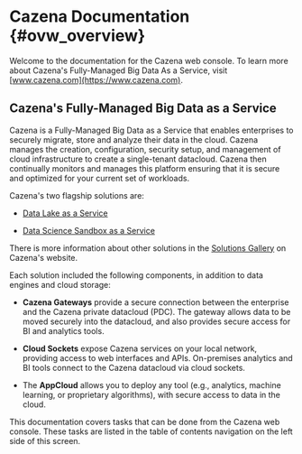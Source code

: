 
# Cazena Documentation {#ovw_overview}

Welcome to the documentation for the Cazena web console. To learn more about Cazena's Fully-Managed Big Data As a Service, visit [www.cazena.com](https://www.cazena.com).

## Cazena's Fully-Managed Big Data as a Service 

Cazena is a Fully-Managed Big Data as a Service that enables enterprises to securely migrate, store and analyze their data in the cloud. Cazena manages the creation, configuration, security setup, and management of cloud infrastructure to create a single-tenant datacloud. Cazena then continually monitors and manages this platform ensuring that it is secure and optimized for your current set of workloads.

Cazena's two flagship solutions are:

* [Data Lake as a Service](https://www.cazena.com/solutions/data-lake)


* [Data Science Sandbox as a Service](https://www.cazena.com/solutions/data-science)

There is more information about other solutions in the [Solutions Gallery](https://www.cazena.com/solutions) on Cazena's website.

Each solution included the following components, in addition to data engines and cloud storage:

* __Cazena Gateways__ provide a secure connection between the enterprise and the Cazena private datacloud (PDC). The gateway allows data to be moved securely into the datacloud, and also provides secure access for BI and analytics tools.

* __Cloud Sockets__ expose Cazena services on your local network, providing access to web interfaces  and APIs. On-premises analytics and BI tools connect to the Cazena datacloud via cloud sockets.

* The __AppCloud__ allows you to deploy any tool (e.g., analytics, machine learning, or proprietary algorithms), with secure access to data in the cloud.


This documentation covers tasks that can be done from the Cazena web console. These tasks are listed in the table of contents navigation on the left side of this screen.
